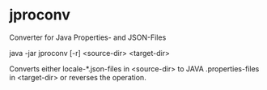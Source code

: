 # jproconv
Converter for Java Properties- and JSON-Files

java -jar jproconv [-r] &lt;source-dir&gt; &lt;target-dir&gt;

Converts either locale-*.json-files in &lt;source-dir&gt; to JAVA .properties-files in &lt;target-dir&gt; or reverses the operation.
